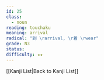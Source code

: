 ```yaml
---
id: 25
class:
  - noun
reading: touchaku
meaning: arrival
radical: "到 \rarrival, \r着 \rwear"
grade: N3
status:
difficulty: ★★
---
```

[[Kanji List|Back to Kanji List]]